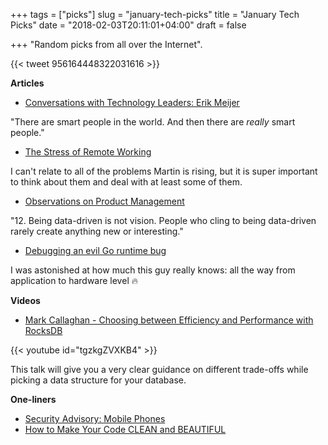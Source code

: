 +++
tags = ["picks"]
slug = "january-tech-picks"
title = "January Tech Picks"
date = "2018-02-03T20:11:01+04:00"
draft = false

+++
"Random picks from all over the Internet".

<!--more-->

{{< tweet 956164448322031616 >}}

**Articles**

* [Conversations with Technology Leaders: Erik Meijer](http://katemats.com/conversations-tech-leaders-erik-meijer/)

"There are smart people in the world. And then there are *really* smart people."

* [The Stress of Remote Working](https://hackernoon.com/the-stress-of-remote-working-38be5bdcf4da)

I can't relate to all of the problems Martin is rising, but it is super
important to think about them and deal with at least some of them.

* [Observations on Product Management](https://hackernoon.com/observations-on-product-management-3abc7e00148e)

"12. Being data-driven is not vision. People who cling to being data-driven
rarely create anything new or interesting."

* [Debugging an evil Go runtime bug](https://marcan.st/2017/12/debugging-an-evil-go-runtime-bug/)

I was astonished at how much this guy really knows: all the way from
application to hardware level 🔥

**Videos**

* [Mark Callaghan - Choosing between Efficiency and Performance with RocksDB](https://www.youtube.com/watch?v=tgzkgZVXKB4)

{{< youtube id="tgzkgZVXKB4" >}}

This talk will give you a very clear guidance on different trade-offs while
picking a data structure for your database.

**One-liners**

- [Security Advisory: Mobile Phones](https://blog.kraken.com/post/219/security-advisory-mobile-phones/)
- [How to Make Your Code CLEAN and BEAUTIFUL](https://hackernoon.com/how-to-make-your-code-clean-and-beautiful-5ff7aee03be6)
